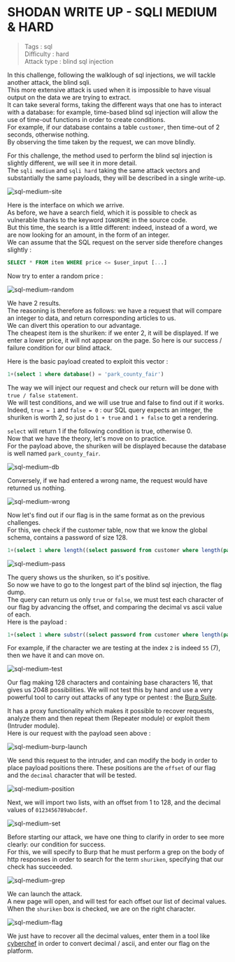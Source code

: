 # SHODAN WRITE UP - SQLI MEDIUM & HARD

> Tags : sql  
> Difficulty : hard  
> Attack type : blind sql injection  

In this challenge, following the walklough of sql injections, we will tackle another attack, the blind sqli.  
This more extensive attack is used when it is impossible to have visual output on the data we are trying to extract.  
It can take several forms, taking the different ways that one has to interact with a database: for example, time-based blind sql injection will allow the use of time-out functions in order to create conditions.  
For example, if our database contains a table `customer`, then time-out of 2 seconds, otherwise nothing.  
By observing the time taken by the request, we can move blindly.  

For this challenge, the method used to perform the blind sql injection is slightly different, we will see it in more detail.  
The `sqli medium` and `sqli hard` taking the same attack vectors and substantially the same payloads, they will be described in a single write-up.  

![sql-medium-site](/images/sql-medium-site.png)

Here is the interface on which we arrive.  
As before, we have a search field, which it is possible to check as vulnerable thanks to the keyword `IGNOREME` in the source code.  
But this time, the search is a little different: indeed, instead of a word, we are now looking for an amount, in the form of an integer.  
We can assume that the SQL request on the server side therefore changes slightly :  
```sql
SELECT * FROM item WHERE price <= $user_input [...]
```

Now try to enter a random price :  

![sql-medium-random](/images/sql-medium-random.png)

We have 2 results.  
The reasoning is therefore as follows: we have a request that will compare an integer to data, and return corresponding articles to us.  
We can divert this operation to our advantage.  
The cheapest item is the shuriken: if we enter 2, it will be displayed. If we enter a lower price, it will not appear on the page. So here is our success / failure condition for our blind attack.  

Here is the basic payload created to exploit this vector :  
```sql
1+(select 1 where database() = 'park_county_fair')
```

The way we will inject our request and check our return will be done with `true / false statement`.  
We will test conditions, and we will use true and false to find out if it works.  
Indeed, `true = 1` and `false = 0` : our SQL query expects an integer, the shuriken is worth 2, so just do `1 + true` and `1 + false` to get a rendering.  

`select` will return 1 if the following condition is true, otherwise 0.  
Now that we have the theory, let's move on to practice.  
For the payload above, the shuriken will be displayed because the database is well named `park_county_fair`.  

![sql-medium-db](/images/sql-medium-db.png)

Conversely, if we had entered a wrong name, the request would have returned us nothing.  

![sql-medium-wrong](/images/sql-medium-wrong.png)

Now let's find out if our flag is in the same format as on the previous challenges.  
For this, we check if the customer table, now that we know the global schema, contains a password of size 128.  
```sql
1+(select 1 where length((select password from customer where length(password) = 128))<=128)
```

![sql-medium-pass](/images/sql-medium-pass.png)

The query shows us the shuriken, so it's positive.  
So now we have to go to the longest part of the blind sql injection, the flag dump.  
The query can return us only `true` or `false`, we must test each character of our flag by advancing the offset, and comparing the decimal vs ascii value of each.  
Here is the payload :
```sql
1+(select 1 where substr((select password from customer where length(password)=128), $offset, 1)=char($decimal))
```
For example, if the character we are testing at the index `2` is indeed `55` (7), then we have it and can move on.  

![sql-medium-test](/images/sql-medium-test.png)

Our flag making 128 characters and containing base characters 16, that gives us 2048 possibilities. We will not test this by hand and use a very powerful tool to carry out attacks of any type or pentest : the [Burp Suite](https://portswigger.net/burp).  

It has a proxy functionality which makes it possible to recover requests, analyze them and then repeat them (Repeater module) or exploit them (Intruder module).  
Here is our request with the payload seen above :  

![sql-medium-burp-launch](/images/sql-medium-burp-launch.png)

We send this request to the intruder, and can modify the body in order to place payload positions there. These positions are the `offset` of our flag and the `decimal` character that will be tested.  

![sql-medium-position](/images/sql-medium-position.png)

Next, we will import two lists, with an offset from 1 to 128, and the decimal values of `0123456789abcdef`.  

![sql-medium-set](/images/sql-medium-set.png)

Before starting our attack, we have one thing to clarify in order to see more clearly: our condition for success.  
For this, we will specify to Burp that he must perform a grep on the body of http responses in order to search for the term `shuriken`, specifying that our check has succeeded.  

![sql-medium-grep](/images/sql-medium-grep.png)

We can launch the attack.  
A new page will open, and will test for each offset our list of decimal values.  
When the `shuriken` box is checked, we are on the right character.  

![sql-medium-flag](/images/sql-medium-flag.png)

We just have to recover all the decimal values, enter them in a tool like [cyberchef](https://gchq.github.io/CyberChef) in order to convert decimal / ascii, and enter our flag on the platform.  